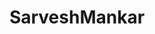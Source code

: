 ---
title: SarveshMankar
github: https://github.com/SarveshMankar
mode: dark
transition: 1s
score: 74.7
archetype:
- Little Bit of Everything
---